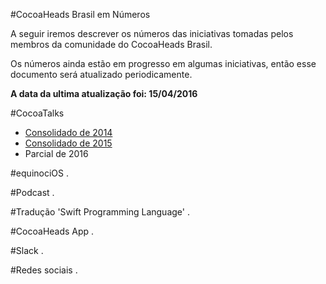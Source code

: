 #CocoaHeads Brasil em Números

A seguir iremos descrever os números das iniciativas tomadas pelos membros da comunidade do CocoaHeads Brasil.

Os números ainda estão em progresso em algumas iniciativas, então esse documento será atualizado periodicamente.

**A data da ultima atualização foi: 15/04/2016**


#CocoaTalks
- [Consolidado de 2014](https://github.com/CocoaHeadsBrasil/cocoaheads-br-numeros/blob/master/pt-br/consolidado-2014.md#números-consolidados-do-cocoaheads-2014)
- [Consolidado de 2015](https://github.com/CocoaHeadsBrasil/cocoaheads-br-numeros/blob/master/pt-br/consolidado-2015.md#números-consolidados-do-cocoaheads-2015)
- Parcial de 2016

#equinociOS
.

#Podcast
.

#Tradução 'Swift Programming Language'
.

#CocoaHeads App
.

#Slack
.

#Redes sociais
.
